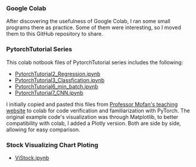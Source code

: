 ### Google Colab

After discovering the usefulness of Google Colab, I ran some small programs there as practice. Some of them were interesting, so I moved them to this GitHub repository to share.

### PytorchTutorial Series

This colab notbook files of PytorchTutorial series includes the following:
* [PytorchTutorial2_Regression.ipynb](https://github.com/YorkJong/Colab/blob/3c8181e391d9f4215db19717c3473c8e4894224d/PytorchTutorial2_Regression.ipynb)
* [PytorchTutorial3_Classfication.ipynb](https://github.com/YorkJong/Colab/blob/3c8181e391d9f4215db19717c3473c8e4894224d/PytorchTutorial3_Classfication.ipynb)
* [PytorchTutorial6_min_batch.ipynb](https://github.com/YorkJong/Colab/blob/3c8181e391d9f4215db19717c3473c8e4894224d/PytorchTutorial6_min_batch.ipynb)
* [PytorchTutorial7_CNN.ipynb](https://github.com/YorkJong/Colab/blob/3c8181e391d9f4215db19717c3473c8e4894224d/PytorchTutorial7_CNN.ipynb)

I initially copied and pasted this files from [Professor Mofan's teaching website](https://juejin.cn/search?query=莫凡Pytorch教程&type=0) to colab for code verification and familiarization with PyTorch. The original example code's visualization was through Matplotlib, to better compatibility with colab, I added a Plotly version. Both are side by side, allowing for easy comparison.

### Stock Visualizing Chart Ploting

* [ViStock.ipynb](https://github.com/YorkJong/Colab/blob/3c8181e391d9f4215db19717c3473c8e4894224d/ViStock.ipynb)

